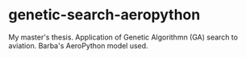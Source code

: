 # genetic-search-aeropython
My master's thesis. Application of Genetic Algorithmn (GA) search to aviation.  Barba's AeroPython model used.
